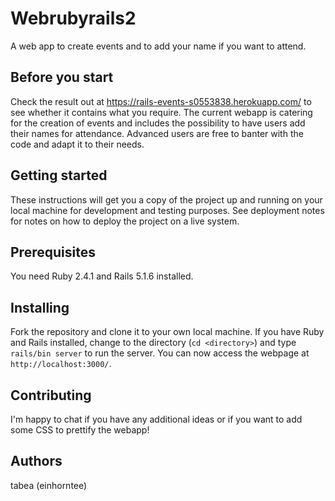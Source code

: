 # Webrubyrails2

A web app to create events and to add your name if you want to attend.

## Before you start

Check the result out at https://rails-events-s0553838.herokuapp.com/ to see whether it contains what you require. The current webapp is catering for the creation of events and includes the possibility to have users add their names for attendance. Advanced users are free to banter with the code and adapt it to their needs.

## Getting started

These instructions will get you a copy of the project up and running on your local machine for development and testing purposes. See deployment notes for notes on how to deploy the project on a live system.

## Prerequisites

You need Ruby 2.4.1 and Rails 5.1.6 installed.

## Installing

Fork the repository and clone it to your own local machine. If you have Ruby and Rails installed, change to the directory (`cd <directory>`) and type `rails/bin server` to run the server. You can now access the webpage at `http://localhost:3000/`.

## Contributing

I'm happy to chat if you have any additional ideas or if you want to add some CSS to prettify the webapp!

## Authors

tabea (einhorntee)
